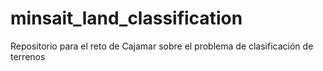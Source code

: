 # minsait_land_classification
Repositorio para el reto de Cajamar sobre el problema de clasificación de terrenos
